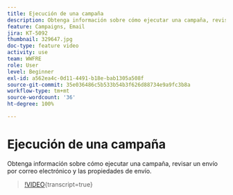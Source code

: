 ```yaml
---
title: Ejecución de una campaña
description: Obtenga información sobre cómo ejecutar una campaña, revisar un envío por correo electrónico y las propiedades de envío.
feature: Campaigns, Email
jira: KT-5092
thumbnail: 329647.jpg
doc-type: feature video
activity: use
team: WWFRE
role: User
level: Beginner
exl-id: a562ea4c-0d11-4491-b18e-bab1305a508f
source-git-commit: 35e036486c5b533b54b3f626d88734e9a9fc3b8a
workflow-type: tm+mt
source-wordcount: '36'
ht-degree: 100%

---
```


# Ejecución de una campaña

Obtenga información sobre cómo ejecutar una campaña, revisar un envío por correo electrónico y las propiedades de envío.

>[!VIDEO](https://video.tv.adobe.com/v/329647?quality=12&learn=on){transcript=true}
